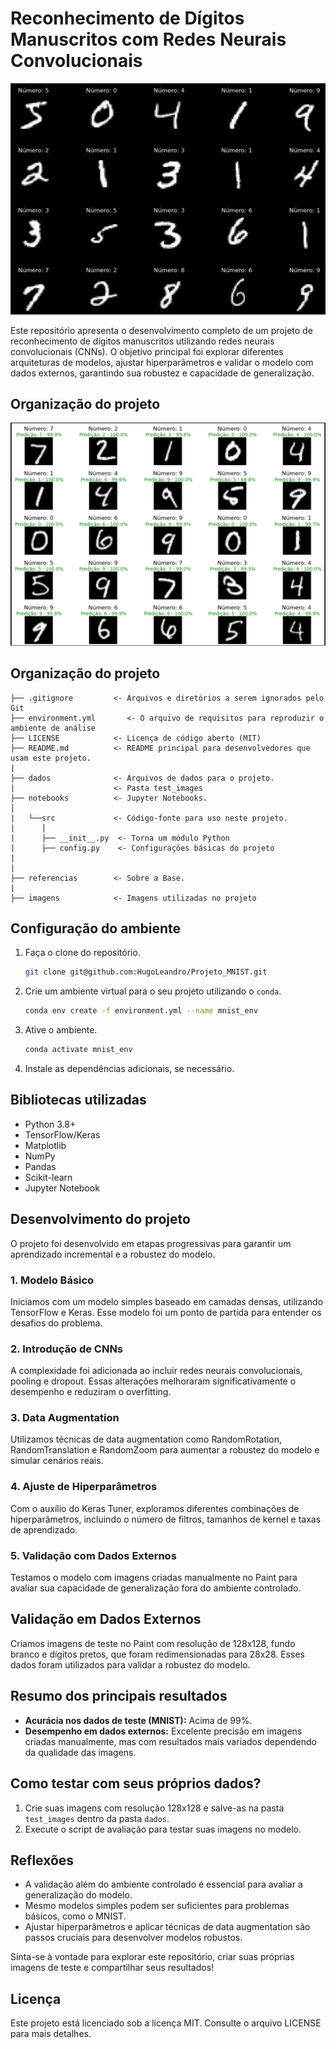 # Reconhecimento de Dígitos Manuscritos com Redes Neurais Convolucionais

![imagem](projeto_mnist/imagens/mnist.png)

Este repositório apresenta o desenvolvimento completo de um projeto de reconhecimento de dígitos manuscritos utilizando redes neurais convolucionais (CNNs). O objetivo principal foi explorar diferentes arquiteturas de modelos, ajustar hiperparâmetros e validar o modelo com dados externos, garantindo sua robustez e capacidade de generalização.

## Organização do projeto


![imagem](projeto_mnist/imagens/mnist_teste.png)

## Organização do projeto

```
├── .gitignore         <- Arquivos e diretórios a serem ignorados pelo Git
├── environment.yml       <- O arquivo de requisitos para reproduzir o ambiente de análise
├── LICENSE            <- Licença de código aberto (MIT)
├── README.md          <- README principal para desenvolvedores que usam este projeto.
|
├── dados              <- Arquivos de dados para o projeto.
|                      <- Pasta test_images
├── notebooks          <- Jupyter Notebooks.
│
|   └──src             <- Código-fonte para uso neste projeto.
|      │
|      ├── __init__.py  <- Torna um módulo Python
|      ├── config.py    <- Configurações básicas do projeto
| 
|
├── referencias        <- Sobre a Base.
|
├── imagens            <- Imagens utilizadas no projeto
```


## Configuração do ambiente

1. Faça o clone do repositório.

    ```bash
    git clone git@github.com:HugoLeandro/Projeto_MNIST.git
    ```

2. Crie um ambiente virtual para o seu projeto utilizando o `conda`.

    ```bash
    conda env create -f environment.yml --name mnist_env
    ```

3. Ative o ambiente.

    ```bash
    conda activate mnist_env
    ```

4. Instale as dependências adicionais, se necessário.

## Bibliotecas utilizadas

- Python 3.8+
- TensorFlow/Keras
- Matplotlib
- NumPy
- Pandas
- Scikit-learn
- Jupyter Notebook

## Desenvolvimento do projeto

O projeto foi desenvolvido em etapas progressivas para garantir um aprendizado incremental e a robustez do modelo.

### 1. Modelo Básico
Iniciamos com um modelo simples baseado em camadas densas, utilizando TensorFlow e Keras. Esse modelo foi um ponto de partida para entender os desafios do problema.

### 2. Introdução de CNNs
A complexidade foi adicionada ao incluir redes neurais convolucionais, pooling e dropout. Essas alterações melhoraram significativamente o desempenho e reduziram o overfitting.

### 3. Data Augmentation
Utilizamos técnicas de data augmentation como RandomRotation, RandomTranslation e RandomZoom para aumentar a robustez do modelo e simular cenários reais.

### 4. Ajuste de Hiperparâmetros
Com o auxílio do Keras Tuner, exploramos diferentes combinações de hiperparâmetros, incluindo o número de filtros, tamanhos de kernel e taxas de aprendizado.

### 5. Validação com Dados Externos
Testamos o modelo com imagens criadas manualmente no Paint para avaliar sua capacidade de generalização fora do ambiente controlado.

## Validação em Dados Externos

Criamos imagens de teste no Paint com resolução de 128x128, fundo branco e dígitos pretos, que foram redimensionadas para 28x28. Esses dados foram utilizados para validar a robustez do modelo.

## Resumo dos principais resultados

- **Acurácia nos dados de teste (MNIST):** Acima de 99%.
- **Desempenho em dados externos:** Excelente precisão em imagens criadas manualmente, mas com resultados mais variados dependendo da qualidade das imagens.

## Como testar com seus próprios dados?

1. Crie suas imagens com resolução 128x128 e salve-as na pasta `test_images` dentro da pasta `dados`.
2. Execute o script de avaliação para testar suas imagens no modelo.

## Reflexões

- A validação além do ambiente controlado é essencial para avaliar a generalização do modelo.
- Mesmo modelos simples podem ser suficientes para problemas básicos, como o MNIST.
- Ajustar hiperparâmetros e aplicar técnicas de data augmentation são passos cruciais para desenvolver modelos robustos.

Sinta-se à vontade para explorar este repositório, criar suas próprias imagens de teste e compartilhar seus resultados!

## Licença

Este projeto está licenciado sob a licença MIT. Consulte o arquivo LICENSE para mais detalhes.


